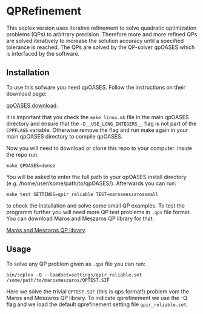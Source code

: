 # QPRefinement

This soplex version uses iterative refinement to solve quadratic optimization problems (QPs) to arbitrary precision.
Therefore more and more refined QPs are solved iteratively to increase the solution accuracy until a specified tolerance is reached.
The QPs are solved by the QP-solver qpOASES which is interfaced by the software.

## Installation

To use this sofware you need qpOASES. Follow the instructions on their download page:

[qpOASES download](https://projects.coin-or.org/qpOASES "download qpOASES here and come back after installation (compiliation)").

It is important that you check the `make_linux.mk` file in the main qpOASES directory and ensure that the `-D__USE_LONG_INTEGERS__` flag is not part of the `CPPFLAGS` variable.
Otherwise remove the flag and run make again in your main qpOASES directory to compile qpOASES.

Now you will need to download or clone this repo to your computer. Inside the repo run:

    make QPOASES=dense

You will be asked to enter the full path to your qpOASES install directory (e.g. /home/user/some/path/to/qpOASES/).
Afterwards you can run:

    make test SETTINGS=qpir_reliable TEST=marosmeszarossmall

to check the installation and solve some small QP examples. To test the programm further you will need more QP test problems in `.qps` file format. You can download Maros and Meszaros QP library for that:

[Maros and Meszaros QP library](http://www.cuter.rl.ac.uk/Problems/marmes.shtml "The Maros and Meszaros Convex Quadratic Programming Test Problem Set").

## Usage

To solve any QP problem given as `.qps` file you can run:

    bin/soplex -Q --loadset=settings/qpir_reliable.set /some/path/to/marosmeszaros/QPTEST.SIF

Here we solve the trivial `QPTEST.SIF` (this is qps format!) problem vom the Maros and Meszaros QP library. To indicate qprefinement we use the -Q flag and we load the default qprefinement setting file `qpir_reliable.set`.
